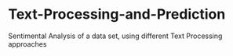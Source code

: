 # Text-Processing-and-Prediction
Sentimental Analysis of a data set, using different Text Processing approaches
